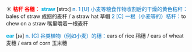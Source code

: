 ☀ <font color="red">**秸秆 谷穗：**</font>
<font color="sky blue">**straw**</font> [strɔ:] 
<font color="#0070c0">n. 1 [U] 小麦等粮食作物收割后的干燥的黄色秸秆：</font>bales of straw 成捆的麦秆 / a straw hat 草帽 <font color="#0070c0">2 [C] 一根（小麦等的）秸秆：</font>to chew on a straw 嘴里嚼着一根麦秆

<font color="sky blue">**ear**</font> [ɪə] 
<font color="#0070c0">n. [C] 谷类植物（例如小麦）的穗：</font>ears of rice 稻穗 / ears of wheat 麦穗 / ears of corn 玉米穗
